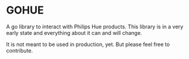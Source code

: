 GOHUE
=====

A go library to interact with Philips Hue products.
This library is in a very early state and everything about it can and will change.

It is not meant to be used in production, yet. But please feel free to contribute.
